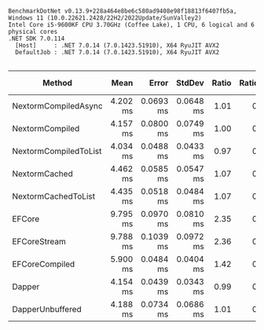 ```

BenchmarkDotNet v0.13.9+228a464e8be6c580ad9408e98f18813f6407fb5a, Windows 11 (10.0.22621.2428/22H2/2022Update/SunValley2)
Intel Core i5-9600KF CPU 3.70GHz (Coffee Lake), 1 CPU, 6 logical and 6 physical cores
.NET SDK 7.0.114
  [Host]     : .NET 7.0.14 (7.0.1423.51910), X64 RyuJIT AVX2
  DefaultJob : .NET 7.0.14 (7.0.1423.51910), X64 RyuJIT AVX2


```
| Method                | Mean     | Error     | StdDev    | Ratio | RatioSD | Gen0     | Gen1    | Allocated  | Alloc Ratio |
|---------------------- |---------:|----------:|----------:|------:|--------:|---------:|--------:|-----------:|------------:|
| NextormCompiledAsync  | 4.202 ms | 0.0693 ms | 0.0648 ms |  1.01 |    0.03 |  46.8750 |       - |  230.55 KB |        1.02 |
| NextormCompiled       | 4.157 ms | 0.0800 ms | 0.0749 ms |  1.00 |    0.00 |  46.8750 |       - |  225.86 KB |        1.00 |
| NextormCompiledToList | 4.034 ms | 0.0488 ms | 0.0433 ms |  0.97 |    0.02 |  46.8750 |       - |  233.26 KB |        1.03 |
| NextormCached         | 4.462 ms | 0.0585 ms | 0.0547 ms |  1.07 |    0.02 |  62.5000 |       - |   288.5 KB |        1.28 |
| NextormCachedToList   | 4.435 ms | 0.0518 ms | 0.0484 ms |  1.07 |    0.02 |  62.5000 |       - |   295.9 KB |        1.31 |
| EFCore                | 9.795 ms | 0.0970 ms | 0.0810 ms |  2.35 |    0.04 | 218.7500 | 46.8750 |  1061.3 KB |        4.70 |
| EFCoreStream          | 9.788 ms | 0.1039 ms | 0.0972 ms |  2.36 |    0.05 | 234.3750 | 46.8750 | 1080.29 KB |        4.78 |
| EFCoreCompiled        | 5.900 ms | 0.0484 ms | 0.0404 ms |  1.42 |    0.03 | 109.3750 | 31.2500 |  534.38 KB |        2.37 |
| Dapper                | 4.154 ms | 0.0439 ms | 0.0343 ms |  0.99 |    0.02 |  39.0625 |       - |  188.91 KB |        0.84 |
| DapperUnbuffered      | 4.188 ms | 0.0734 ms | 0.0686 ms |  1.01 |    0.02 |  39.0625 |       - |  209.46 KB |        0.93 |
